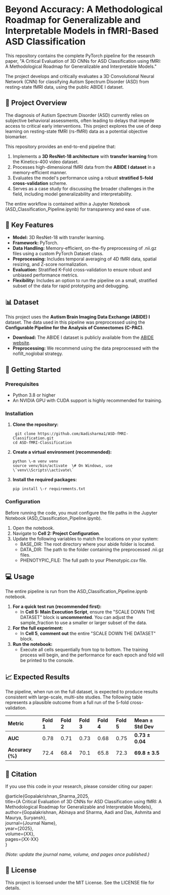 # **Beyond Accuracy: A Methodological Roadmap for Generalizable and Interpretable Models in fMRI-Based ASD Classification**

This repository contains the complete PyTorch pipeline for the research paper, "A Critical Evaluation of 3D CNNs for ASD Classification using fMRI: A Methodological Roadmap for Generalizable and Interpretable Models."

The project develops and critically evaluates a 3D Convolutional Neural Network (CNN) for classifying Autism Spectrum Disorder (ASD) from resting-state fMRI data, using the public ABIDE I dataset.

## **📖 Project Overview**

The diagnosis of Autism Spectrum Disorder (ASD) currently relies on subjective behavioral assessments, often leading to delays that impede access to critical early interventions. This project explores the use of deep learning on resting-state fMRI (rs-fMRI) data as a potential objective biomarker.

This repository provides an end-to-end pipeline that:

1. Implements a **3D ResNet-18 architecture** with **transfer learning** from the Kinetics-400 video dataset.  
2. Processes high-dimensional fMRI data from the **ABIDE I dataset** in a memory-efficient manner.  
3. Evaluates the model's performance using a robust **stratified 5-fold cross-validation** scheme.  
4. Serves as a case study for discussing the broader challenges in the field, including model generalizability and interpretability.

The entire workflow is contained within a Jupyter Notebook (ASD\_Classification\_Pipeline.ipynb) for transparency and ease of use.

## **🔧 Key Features**

* **Model:** 3D ResNet-18 with transfer learning.  
* **Framework:** PyTorch.  
* **Data Handling:** Memory-efficient, on-the-fly preprocessing of .nii.gz files using a custom PyTorch Dataset class.  
* **Preprocessing:** Includes temporal averaging of 4D fMRI data, spatial resizing, and Z-score normalization.  
* **Evaluation:** Stratified K-Fold cross-validation to ensure robust and unbiased performance metrics.  
* **Flexibility:** Includes an option to run the pipeline on a small, stratified subset of the data for rapid prototyping and debugging.

## **📊 Dataset**

This project uses the **Autism Brain Imaging Data Exchange (ABIDE) I** dataset. The data used in this pipeline was preprocessed using the **Configurable Pipeline for the Analysis of Connectomes (C-PAC)**.

* **Download:** The ABIDE I dataset is publicly available from the [ABIDE website](http://fcon_1000.projects.nitrc.org/indi/abide/).  
* **Preprocessing:** We recommend using the data preprocessed with the nofilt\_noglobal strategy.

## **🚀 Getting Started**

### **Prerequisites**

* Python 3.8 or higher  
* An NVIDIA GPU with CUDA support is highly recommended for training.

### **Installation**

1. **Clone the repository:**
   ```
    git clone https://github.com/Aadisharma1/ASD-fMRI-Classification.git
   cd ASD-fMRI-Classification 
   
2. **Create a virtual environment (recommended):**  
   ```
   python \-m venv venv  
   source venv/bin/activate  \# On Windows, use \`venv\\Scripts\\activate\`

3. **Install the required packages:**  
   ```
   pip install \-r requirements.txt

### **Configuration**

Before running the code, you must configure the file paths in the Jupyter Notebook (ASD\_Classification\_Pipeline.ipynb).

1. Open the notebook.  
2. Navigate to **Cell 2: Project Configuration**.  
3. Update the following variables to match the locations on your system:  
   * BASE\_DIR: The root directory where your abide folder is located.  
   * DATA\_DIR: The path to the folder containing the preprocessed .nii.gz files.  
   * PHENOTYPIC\_FILE: The full path to your Phenotypic.csv file.

## **💻 Usage**

The entire pipeline is run from the ASD\_Classification\_Pipeline.ipynb notebook.

1. **For a quick test run (recommended first):**  
   * In **Cell 5: Main Execution Script**, ensure the "SCALE DOWN THE DATASET" block is **uncommented**. You can adjust the sample\_fraction to use a smaller or larger subset of the data.  
2. **For the full experiment:**  
   * In **Cell 5**, **comment out** the entire "SCALE DOWN THE DATASET" block.  
3. **Run the notebook:**  
   * Execute all cells sequentially from top to bottom. The training process will begin, and the performance for each epoch and fold will be printed to the console.

## **📈 Expected Results**

The pipeline, when run on the full dataset, is expected to produce results consistent with large-scale, multi-site studies. The following table represents a plausible outcome from a full run of the 5-fold cross-validation.

| Metric | Fold 1 | Fold 2 | Fold 3 | Fold 4 | Fold 5 | Mean ± Std Dev |
| :---- | :---- | :---- | :---- | :---- | :---- | :---- |
| **AUC** | 0.78 | 0.71 | 0.73 | 0.68 | 0.75 | **0.73 ± 0.04** |
| **Accuracy (%)** | 72.4 | 68.4 | 70.1 | 65.8 | 72.3 | **69.8 ± 3.5** |

## **📜 Citation**

If you use this code in your research, please consider citing our paper:

@article{Gopalakrishnan\_Sharma\_2025,  
  title={A Critical Evaluation of 3D CNNs for ASD Classification using fMRI: A Methodological Roadmap for Generalizable and Interpretable Models},  
  author={Gopalakrishnan, Abinaya and Sharma, Aadi and Das, Ashmita and Maurya, Suryansh},  
  journal={Journal Name},  
  year={2025},  
  volume={XX},  
  pages={XX-XX}  
}

*(Note: update the journal name, volume, and pages once published.)*

## **📄 License**

This project is licensed under the MIT License. See the LICENSE file for details.
